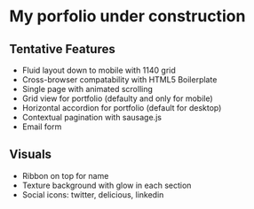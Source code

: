 # My porfolio under construction

## Tentative Features
- Fluid layout down to mobile with 1140 grid
-	Cross-browser compatability with HTML5 Boilerplate
- Single page with animated scrolling
- Grid view for portfolio (defaulty and only for mobile)
- Horizontal accordion for portfolio (default for desktop) 
- Contextual pagination with sausage.js
- Email form

## Visuals
- Ribbon on top for name
- Texture background with glow in each section
- Social icons: twitter, delicious, linkedin 
